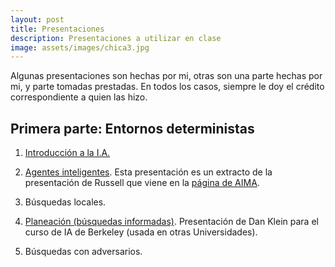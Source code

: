 ```yaml
---
layout: post
title: Presentaciones
description: Presentaciones a utilizar en clase
image: assets/images/chica3.jpg
---
```


Algunas presentaciones son hechas por mi, otras son una parte hechas
por mi, y parte tomadas prestadas. En todos los casos, siempre
le doy el crédito correspondiente a quien las hizo.

## Primera parte: Entornos deterministas

1. [Introducción a la I.A.](https://github.com/IA-UNISON/material/raw/master/presentaciones/Intro_IA.pdf)

2. [Agentes inteligentes](https://github.com/IA-UNISON/material/raw/master/presentaciones/Agentes_inteligentes.pdf). Esta presentación es un extracto de la presentación de Russell que viene en la [página de AIMA](http://aima.eecs.berkeley.edu).

3. Búsquedas locales.

4. [Planeación (búsquedas informadas)](https://github.com/IA-UNISON/material/raw/master/presentaciones/busquedas.pdf). Presentación de Dan Klein para el curso de IA de Berkeley (usada en otras Universidades).

5. Búsquedas con adversarios.
